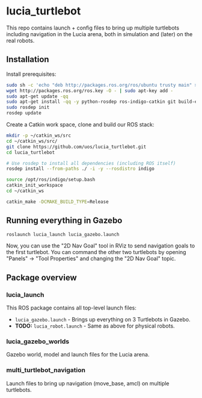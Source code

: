 lucia_turtlebot
===============

This repo contains launch + config files to bring up multiple turtlebots
including navigation in the Lucia arena, both in simulation and (later) on the
real robots.

Installation
------------

Install prerequisites:

```bash
sudo sh -c 'echo "deb http://packages.ros.org/ros/ubuntu trusty main" > /etc/apt/sources.list.d/ros-latest.list'
wget http://packages.ros.org/ros.key -O - | sudo apt-key add -
sudo apt-get update -qq
sudo apt-get install -qq -y python-rosdep ros-indigo-catkin git build-essential cmake
sudo rosdep init
rosdep update
```

Create a Catkin work space, clone and build our ROS stack:

```bash
mkdir -p ~/catkin_ws/src
cd ~/catkin_ws/src/
git clone https://github.com/uos/lucia_turtlebot.git
cd lucia_turtlebot

# Use rosdep to install all dependencies (including ROS itself)
rosdep install --from-paths ./ -i -y --rosdistro indigo

source /opt/ros/indigo/setup.bash
catkin_init_workspace
cd ~/catkin_ws

catkin_make -DCMAKE_BUILD_TYPE=Release
```


Running everything in Gazebo
----------------------------

```bash
roslaunch lucia_launch lucia_gazebo.launch
```

Now, you can use the "2D Nav Goal" tool in RViz to send navigation goals to the
first turtlebot. You can command the other two turtlebots by opening
"Panels" -> "Tool Properties" and changing the "2D Nav Goal" topic.

Package overview
----------------

### lucia_launch

This ROS package contains all top-level launch files:

- `lucia_gazebo.launch` - Brings up everything on 3 Turtlebots in Gazebo.
- **TODO:** `lucia_robot.launch` - Same as above for physical robots.

### lucia_gazebo_worlds

Gazebo world, model and launch files for the Lucia arena.

### multi_turtlebot_navigation

Launch files to bring up navigation (move_base, amcl) on multiple turtlebots.
